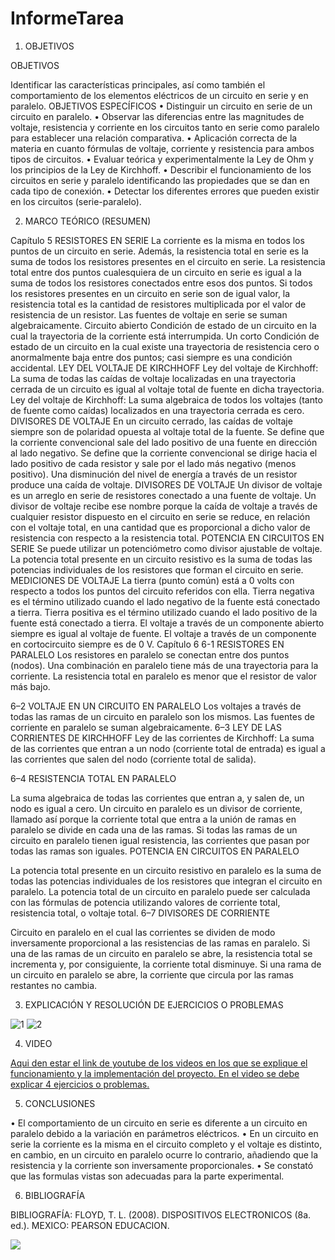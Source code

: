 # InformeTarea

1. OBJETIVOS

OBJETIVOS

Identificar las características principales, así como también el comportamiento de los elementos eléctricos de un circuito en serie y en paralelo.
OBJETIVOS ESPECÍFICOS
•	Distinguir un circuito en serie de un circuito en paralelo.
•	Observar las diferencias entre las magnitudes de voltaje, resistencia y corriente en los circuitos tanto en serie como paralelo para establecer una relación comparativa.
•	Aplicación correcta de la materia en cuanto fórmulas de voltaje, corriente y resistencia para ambos tipos de circuitos.
•	Evaluar teórica y experimentalmente la Ley de Ohm y los principios de la Ley de Kirchhoff.
•	Describir el funcionamiento de los circuitos en serie y paralelo identificando las propiedades que se dan en cada tipo de conexión.
•	Detectar los diferentes errores que pueden existir en los circuitos (serie-paralelo).

2. MARCO TEÓRICO (RESUMEN)

Capítulo 5
RESISTORES EN SERIE
La corriente es la misma en todos los puntos de un circuito en serie. Además, la resistencia total en serie es la suma de todos los resistores presentes en el circuito en serie. La resistencia total entre dos puntos cualesquiera de un circuito en serie es igual a la suma de todos los resistores conectados entre esos dos puntos. Si todos los resistores presentes en un circuito en serie son de igual valor, la resistencia total es la cantidad de resistores multiplicada por el valor de resistencia de un resistor. Las fuentes de voltaje en serie se suman algebraicamente. Circuito abierto Condición de estado de un circuito en la cual la trayectoria de la corriente está interrumpida. Un corto Condición de estado de un circuito en la cual existe una trayectoria de resistencia cero o anormalmente baja entre dos puntos; casi siempre es una condición accidental. 
LEY DEL VOLTAJE DE KIRCHHOFF
Ley del voltaje de Kirchhoff: La suma de todas las caídas de voltaje localizadas en una trayectoria cerrada de un circuito es igual al voltaje total de fuente en dicha trayectoria. Ley del voltaje de Kirchhoff: La suma algebraica de todos los voltajes (tanto de fuente como caídas) localizados en una trayectoria cerrada es cero. 
DIVISORES DE VOLTAJE
En un circuito cerrado, las caídas de voltaje siempre son de polaridad opuesta al voltaje total de la fuente. Se define que la corriente convencional sale del lado positivo de una fuente en dirección al lado negativo. Se define que la corriente convencional se dirige hacia el lado positivo de cada resistor y sale por el lado más negativo (menos positivo). Una disminución del nivel de energía a través de un resistor produce una caída de voltaje. 
DIVISORES DE VOLTAJE
Un divisor de voltaje es un arreglo en serie de resistores conectado a una fuente de voltaje. Un divisor de voltaje recibe ese nombre porque la caída de voltaje a través de cualquier resistor dispuesto en el circuito en serie se reduce, en relación con el voltaje total, en una cantidad que es proporcional a dicho valor de resistencia con respecto a la resistencia total. 
POTENCIA EN CIRCUITOS EN SERIE
Se puede utilizar un potenciómetro como divisor ajustable de voltaje. La potencia total presente en un circuito resistivo es la suma de todas las potencias individuales de los resistores que forman el circuito en serie. 
MEDICIONES DE VOLTAJE
La tierra (punto común) está a 0 volts con respecto a todos los puntos del circuito referidos con ella. Tierra negativa es el término utilizado cuando el lado negativo de la fuente está conectado a tierra. Tierra positiva es el término utilizado cuando el lado positivo de la fuente está conectado a tierra. El voltaje a través de un componente abierto siempre es igual al voltaje de fuente. El voltaje a través de un componente en cortocircuito siempre es de 0 V.
Capítulo 6
6-1 RESISTORES EN PARALELO
Los resistores en paralelo se conectan entre dos puntos (nodos). Una combinación en paralelo tiene más de una trayectoria para la corriente. La resistencia total en paralelo es menor que el resistor de valor más bajo. 

6–2 VOLTAJE EN UN CIRCUITO EN PARALELO
Los voltajes a través de todas las ramas de un circuito en paralelo son los mismos. Las fuentes de corriente en paralelo se suman algebraicamente. 
6–3 LEY DE LAS CORRIENTES DE KIRCHHOFF
Ley de las corrientes de Kirchhoff: La suma de las corrientes que entran a un nodo (corriente total de entrada) es igual a las corrientes que salen del nodo (corriente total de salida). 

6–4 RESISTENCIA TOTAL EN PARALELO

La suma algebraica de todas las corrientes que entran a, y salen de, un nodo es igual a cero. Un circuito en paralelo es un divisor de corriente, llamado así porque la corriente total que entra a la unión de ramas en paralelo se divide en cada una de las ramas. 
Si todas las ramas de un circuito en paralelo tienen igual resistencia, las corrientes que pasan por todas las ramas son iguales. 
POTENCIA EN CIRCUITOS EN PARALELO

La potencia total presente en un circuito resistivo en paralelo es la suma de todas las potencias individuales de los resistores que integran el circuito en paralelo.  La potencia total de un circuito en paralelo puede ser calculada con las fórmulas de potencia utilizando valores de corriente total, resistencia total, o voltaje total. 
6–7 DIVISORES DE CORRIENTE

Circuito en paralelo en el cual las corrientes se dividen de modo inversamente proporcional a las resistencias de las ramas en paralelo. Si una de las ramas de un circuito en paralelo se abre, la resistencia total se incrementa y, por consiguiente, la corriente total disminuye. Si una rama de un circuito en paralelo se abre, la corriente que circula por las ramas restantes no cambia.

3. EXPLICACIÓN Y RESOLUCIÓN DE EJERCICIOS O PROBLEMAS

![1](https://user-images.githubusercontent.com/104941068/171853667-dc12bd58-cde3-4c5c-8fc2-0a8ab25b885c.png)
![2](https://user-images.githubusercontent.com/104941068/171853674-d3c52fe5-b7a9-4003-8edc-d1c5746c9db4.png)

4. VIDEO

[Aqui den estar el link de youtube de los videos en los que se explique el funcionamiento y la implementación del proyecto.
En el video se debe explicar 4 ejercicios o problemas.
](https://youtu.be/etKByWypWr0)

5. CONCLUSIONES

•	El comportamiento de un circuito en serie es diferente a un circuito en paralelo debido a la variación en parámetros eléctricos.
•	En un circuito en serie la corriente es la misma en el circuito completo y el voltaje es distinto, en cambio, en un circuito en paralelo ocurre lo contrario, añadiendo que la resistencia y la corriente son inversamente proporcionales.
•	Se constató que las formulas vistas son adecuadas para la parte experimental.

6. BIBLIOGRAFÍA

BIBLIOGRAFÍA: FLOYD, T. L. (2008). DISPOSITIVOS ELECTRONICOS (8a. ed.). MEXICO: PEARSON EDUCACION.

![](https://github.com/doalulema/InformeTarea/blob/main/Tarea.png)
